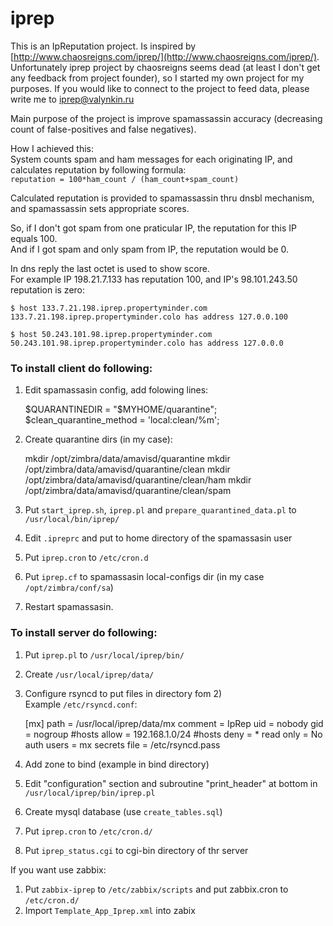 # iprep

This is an IpReputation project. Is inspired by [http://www.chaosreigns.com/iprep/](http://www.chaosreigns.com/iprep/).  
Unfortunately iprep project by chaosreigns seems dead (at least I don't get any feedback from project founder), so I started my own project for my purposes.
If you would like to connect to the project to feed data, please write me to iprep@valynkin.ru

Main purpose of the project is improve spamassassin accuracy (decreasing count of false-positives and false negatives).

How I achieved this:  
System counts spam and ham messages for each originating IP, and calculates reputation by following formula:  
`reputation = 100*ham_count / (ham_count+spam_count)`  

Calculated reputation is provided to spamassassin thru dnsbl mechanism, and spamassassin sets appropriate scores.

So, if I don't got spam from one praticular IP, the reputation for this IP equals 100.  
And if I got spam and only spam from IP, the reputation would be 0.

In dns reply the last octet is used to show score.  
For example IP 198.21.7.133 has reputation 100, and IP's 98.101.243.50 reputation is zero:

    $ host 133.7.21.198.iprep.propertyminder.com
    133.7.21.198.iprep.propertyminder.colo has address 127.0.0.100
    
    $ host 50.243.101.98.iprep.propertyminder.com
    50.243.101.98.iprep.propertyminder.colo has address 127.0.0.0

### To install client do following:

1) Edit spamassasin config, add folowing lines:  

    $QUARANTINEDIR = "$MYHOME/quarantine";
    $clean_quarantine_method = 'local:clean/%m';

2) Create quarantine dirs (in my case):  

    mkdir /opt/zimbra/data/amavisd/quarantine
    mkdir /opt/zimbra/data/amavisd/quarantine/clean
    mkdir /opt/zimbra/data/amavisd/quarantine/clean/ham
    mkdir /opt/zimbra/data/amavisd/quarantine/clean/spam

3) Put `start_iprep.sh`, `iprep.pl` and `prepare_quarantined_data.pl` to `/usr/local/bin/iprep/`  
4) Edit `.ipreprc` and put to home directory of the spamassasin user  
5) Put `iprep.cron` to `/etc/cron.d`  
6) Put `iprep.cf` to spamassasin local-configs dir (in my case `/opt/zimbra/conf/sa`)  

7) Restart spamassasin.  

### To install server do following:

1) Put `iprep.pl` to `/usr/local/iprep/bin/` 
2) Create `/usr/local/iprep/data/`  
3) Configure rsyncd to put files in directory fom 2)  
Example `/etc/rsyncd.conf`:
    
    [mx]
    path = /usr/local/iprep/data/mx
    comment = IpRep
    uid = nobody
    gid = nogroup
    #hosts allow = 192.168.1.0/24
    #hosts deny = *
    read only = No
    auth users = mx
    secrets file = /etc/rsyncd.pass

4) Add zone to bind (example in bind directory)  
5) Edit "configuration" section and subroutine "print_header" at bottom in  `/usr/local/iprep/bin/iprep.pl`  
6) Create mysql database (use `create_tables.sql`)  
7) Put `iprep.cron` to `/etc/cron.d/`  
8) Put `iprep_status.cgi` to cgi-bin directory of thr server  

If you want use zabbix:

1) Put `zabbix-iprep` to `/etc/zabbix/scripts` and put zabbix.cron to `/etc/cron.d/`  
2) Import `Template_App_Iprep.xml` into zabix
